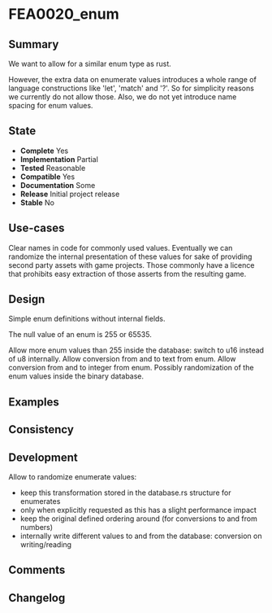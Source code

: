 FEA0020_enum
============

Summary
-------
We want to allow for a similar enum type as rust.

However, the extra data on enumerate values introduces a whole range of language constructions like 'let',
'match' and '?'. So for simplicity reasons we currently do not allow those.
Also, we do not yet introduce name spacing for enum values.

State
-----
- **Complete** Yes
- **Implementation** Partial
- **Tested** Reasonable
- **Compatible** Yes
- **Documentation** Some
- **Release** Initial project release
- **Stable** No

Use-cases
---------
Clear names in code for commonly used values.
Eventually we can randomize the internal presentation of these values for sake of providing second party assets with
game projects. Those commonly have a licence that prohibits easy extraction of those asserts from the resulting game.

Design
------
Simple enum definitions without internal fields.

The null value of an enum is 255 or 65535.

Allow more enum values than 255 inside the database: switch to u16 instead of u8 internally.
Allow conversion from and to text from enum.
Allow conversion from and to integer from enum.
Possibly randomization of the enum values inside the binary database.

Examples
--------

Consistency
-----------

Development
-----------
Allow to randomize enumerate values:
- keep this transformation stored in the database.rs structure for enumerates
- only when explicitly requested as this has a slight performance impact
- keep the original defined ordering around (for conversions to and from numbers)
- internally write different values to and from the database: conversion on writing/reading

Comments
--------

Changelog
---------